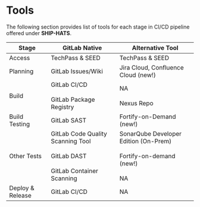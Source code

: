 # Tools


<!--![Tools in SHIP-HATS](./images/tools.png)-->

The following section provides list of tools for each stage in CI/CD pipeline offered under **SHIP-HATS**. 

|Stage|GitLab Native|Alternative Tool|
|---|---|---|
|Access|TechPass & SEED|TechPass & SEED|
|Planning|GitLab Issues/Wiki|Jira Cloud, Confluence Cloud (new!)
|Build|GitLab CI/CD<br><br>GitLab Package Registry|NA<br><br>Nexus Repo|
|Build Testing|GitLab SAST|Fortify-on-Demand (new!)
|Other Tests|GitLab Code Quality Scanning Tool <br><br>GitLab DAST<br><br>GitLab Container Scanning|SonarQube Developer Edition (On-Prem)<br><br>Fortify-on-demand (new!)<br><br>NA
|Deploy & Release|GitLab CI/CD|NA|


<!--

|DevSecOps Stage|DevSecOps Capability|Tools in 2.0|
|---|---|---|
|Planning|Dashboard - Value Stream|Gitlab Value Stream Measurement|
|Planning|Dashboard - Security|Gitlab Security Dashboard<br>-or-<br>Thinking HATS	
|Planning|Ticketing|Gitlab Issues<br>-or-<br>Jira (Cloud)|
|Planning|Documentation|Confluence|GitLab Wiki<br>-or-<br>Confluence (Cloud)|
|Development (Code)|Source Code Repository|GitLab|
|Building and Packaging|Build|GitLab|
|Building and Packaging|Static application security testing (SAST)|GitLab SAST<br>-or-<br>Fortify On Demand (FOD) SAST|
|Building and Packaging|Static application security testing (SAST)|GitLab Code Quality <br>-or-<br>SonarQube Community/Developer Edition|
|Building and Packaging|Static application security testing (SAST)|Software Composition Analysis (SCA)| GitLab Dependency Scanning<br>-or-<br>Nexus IQ Server
|Building and Packaging|Static application security testing (SAST)|GitLab Container Scanning<br>-or-<br>Prisma Cloud|
|Pre-release Testing|Dynamic Application Security Testing (DAST) |GitLab DAST<br>-or-<br>Fortify On Demand (FOD) DAST|
|Pre-release Testing|Restricted Device farm for Automated Functional Testing|pCloudy with support for the following Test framework|
|Pre-release Testing|Automated Accessibility Testing (Check App 's Accessibility to persons with disabilities)|GitLab (Pa11y)<br>-or-<br>Purple HATS
|Deployment & Release|Deploy|GitLab|
|Deployment & Release|Deploy|GitLab Package Registry <br>-or-<br>Nexus Repository Pro
|Operations & Monitoring|Monitoring|StackOps|

-->

<!--
## Tooling Strategy


[Tooling Strategy](./migration/tooling-strategy.md ':include')

-->
<!--
|DevSecOps Stage|DevSecOps Capability|Tools in 1.0|Tools in 2.0|
|---|---|---|---|
|Planning|Dashboard - Value Stream|None|Gitlab Value Stream Measurement|
-|Dashboard - Security|Thinking HATS|Gitlab Security Dashboard<br>-or-<br>Thinking HATS	
-|Ticketing|Jira|Gitlab Issues<br>-or-<br>Jira (Cloud)|
-|Documentation|Confluence|GitLab Wiki<br>-or-<br>Confluence (Cloud)|
|Development (Code)|Source Code Repository|Bitbucket|GitLab|
|Building and Packaging|Build|Bamboo|GitLab|
-|Static application security testing (SAST)|Fortify Static Code Analyzer|GitLab SAST<br>-or-<br>Fortify On Demand (FOD) SAST|
-|-|SonarQube Community/Developer Edition|GitLab Code Quality <br>-or-<br>SonarQube Community/Developer Edition|
-|-|Software Composition Analysis (SCA)|Nexus IQ Server| GitLab Dependency Scanning<br>-or-<br>Nexus IQ Server
-|-|Container image scanning|Prisma Cloud|GitLab Container Scanning<br>-or-<br>Prisma Cloud|
|Pre-release Testing|Dynamic Application Security Testing (DAST) |Fortify WebInspect Enterprise|GitLab DAST<br>-or-<br>Fortify On Demand (FOD) DAST|
-|Restricted Device farm for Automated Functional Testing|pCloudy with support for the following Test framework <ul>|pCloudy with support for the following Test framework|
-|Automated Accessibility Testing (Check App 's Accessibility to persons with disabilities)|Purple HATS|GitLab (Pa11y)<br>-or-<br>Purple HATS
|Deployment & Release|Deploy|Digital.ai|GitLab|
-|-|Nexus Repository Pro|GitLab Package Registry <br>-or-<br>Nexus Repository Pro
|Operations & Monitoring|Monitoring|NA|StackOps|

-->
<!--
For information on specific versions of Tools in SHIP-HATS, refer to the [Tools](https://docs.developer.tech.gov.sg/docs/ship-hats-tools/#/tools-overview) documentation. -->

<!--
### Project Management Tools

| Tool | Description | Links |
| --- | --- | --- |
![Confluence](./images/confluence.png ':size=70%')|Shared space for collaboration to view, access, and manage all tasks and problems for the entire team enforces the idea of shared responsibility. Shared knowledge and environment to encourage experimentation. With Confluence Cloud, Atlassian hosts your site for you to provide you immediate access to latest features.| [Overview](https://www.atlassian.com/software/confluence/guides/get-started/confluence-overview) & [Tutorial](https://www.atlassian.com/software/confluence/guides/get-started/set-up) |
![Jira](./images/jira.png ':size=80%')|Project management tool that is used to view, track, and manage projects and the progress of your team's tasks or bugs for a sprint displayed in an agile board. With Jira Software Cloud, Atlassian hosts and sets up your Jira Software site in the cloud for you. This allows you to get started quickly and easily without the need to manage the technical complexity of hosting yourself. | [Overview](https://www.atlassian.com/software/jira/guides/getting-started/overview) & [Tutorial](https://www.atlassian.com/software/jira/guides/getting-started/basics) |

### Build Tools

| Tool | Description | Links |
| --- | --- | --- |  
![GitLab](./images/gitlab.png ':size=50%')<br>**GitLab**|Tool for Continuous Integration that enables constant merging and testing of code, which leads to early defect detection and saves time to fix merge issues. This also enables the development teams to receive rapid feedback on their work. |  [Get Started with GitLab](https://docs.gitlab.com/ee/user/index.html) & [Tutorials](https://docs.gitlab.com/ee/tutorials/)|

### QA & Security Tools

| Tool | Description | Links |
| --- | --- | --- |
![Nexus Repository](./images/nexus-repo-pro.png ':size=50%') <br> **Nexus Repository Manager**| Tool for artifact management to ensure that the development, build, and production environments deploy consistent artifacts. This tool helps in reducing errors due to differences in build artifacts. This tool also provides version control for release artifacts for better control and easier rollback. | [Overview](https://www.sonatype.com/product-nexus-repository) & [Tutorials](https://help.sonatype.com/learning/repository-manager-3)|
| ![Nexus IQ](./images/nexus-iq.png ':size=50%')<br> **Nexus IQ**| Tool for scanning application binaries and open source libraries for all popular formats, including NPM, Nuget, Maven, Bowser, and more. This tool continuously monitors and alerts users of open-source vulnerabilities. | [Overview](https://www.sonatype.com/nexus-iq-server) & [Getting Started](https://help.sonatype.com/iqserver)|  
| ![pCloudy](./images/pcloudy.png ':size=80%') <br> **pCloudy Test Farm**| Tool to run automated tests on browsers (desktop and mobile) and mobile apps. Automation is triggered from Bamboo using the [Robot Framework](https://robotframework.org/). | [Overview](https://www.pcloudy.com/) |
| ![SonarQube](./images/sonarqube.png ':size=80%') | Automatic code review tool to detect bugs, vulnerabilities, and code smell. 15 supported base languages include C#, Java, CSS, VB.NET, JavaScript, XML, TypeScript, Python, Flex, Kotlin, PHP, Go, Ruby, HTML, and Scala. | [Overview](https://docs.sonarqube.org/latest/) |
| ![FOD](./images/fod.png ':size=50%') <br> **Fortify on Demand**| Tool that identifies vulnerabilities without the need for external infrastructure or resources. | [Overview & Free Trial](https://www.microfocus.com/en-us/cyberres/application-security/fortify-on-demand) |  
|![](./images/prisma-cloud.png ':size=80%')<br>**Prisma Cloud**|Container vulnerability scanner that protects custom container images, configured by subscribers.|[Overview](https://docs.paloaltonetworks.com/prisma/prisma-cloud.html)|


-->